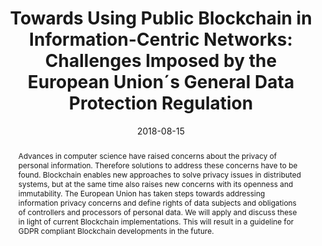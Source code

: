 ---
abstract: Advances in computer science have raised concerns about the privacy of personal
  information. Therefore solutions to address these concerns have to be found. Blockchain
  enables new approaches to solve privacy issues in distributed systems, but at the
  same time also raises new concerns with its openness and immutability. The European
  Union has taken steps towards addressing information privacy concerns and define
  rights of data subjects and obligations of controllers and processors of personal
  data. We will apply and discuss these in light of current Blockchain implementations.
  This will result in a guideline for GDPR compliant Blockchain developments in the
  future.
authors:
- Dominik Schmelz
- Gerald Fischer
- Phillip Niemeier
- Lei Zhu
- Thomas Grechenig
date: '2018-08-15'
featured: false
links:
- name: Publik
  url: https://publik.tuwien.ac.at/showentry.php?ID=277491&lang=2
publication_types:
- '1'
publishDate: '2018-08-15'
title: 'Towards Using Public Blockchain in Information-Centric Networks: Challenges
  Imposed by the European Union´s General Data Protection Regulation'
url_pdf: ''
---